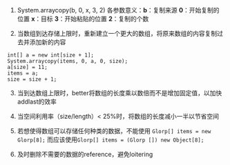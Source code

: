 1. System.arraycopy(b, 0, x, 3, 2)
	各参数意义：**b**：复制来源	**0**：开始复制的位置	**x**：目标	**3**：开始粘贴的位置		**2**：复制的个数

2. 当数组到达存储上限时，重新建立一个更大的数组，将原来数组的内容复制过去并添加新的内容
```
int[] a = new int[size + 1];
System.arraycopy(items, 0, a, 0, size);
a[size] = 11;
items = a;
size = size + 1;
```
3. 当到达数组上限时，better将数组的长度乘以数倍而不是增加固定值，以加快addlast的效率

4. 当空间利用率（size/length）< 25%时，将数组的长度减小一半以节省空间

5. 若想使得数组可以存储任何种类的数据，不能使用
		`Glorp[] items = new Glorp[8];`
	而应该使用`
Glorp[] items = (Glorp []) new Object[8];
`

6. 及时删除不需要的数据的reference，避免loitering

<!--stackedit_data:
eyJoaXN0b3J5IjpbLTEyODAzODI5NzgsLTc4NDg4MDUyMCwtMT
k2MjIxNTMwMiwtNjgwMzU1MjEwXX0=
-->